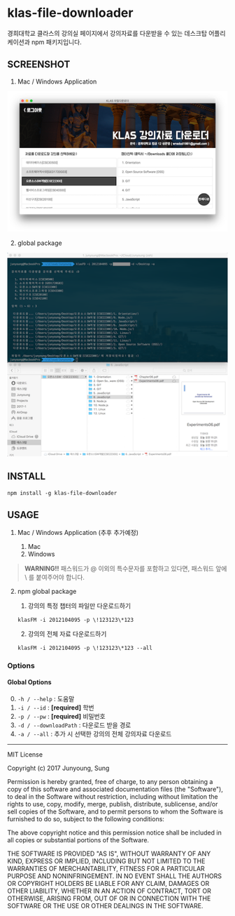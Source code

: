 # klas-file-downloader

경희대학교 클라스의 강의실 페이지에서 강의자료를 다운받을 수 있는 데스크탑 어플리케이션과 npm 패키지입니다.

## SCREENSHOT


1. Mac / Windows Application

![screenshot_2](screenshot_2.png)

2. global package

![screenshot_1](screenshot_1.png)

## INSTALL

```
npm install -g klas-file-downloader 
```

## USAGE


1. Mac / Windows Application (추후 추가예정)

    1. Mac 
    2. Windows
    
> **WARNING!!** 패스워드가 @ 이외의 특수문자를 포함하고 있다면, 패스워드 앞에  \ 를 붙여주어야 합니다.
2. npm global package

    1. 강의의 특정 챕터의 파일만 다운로드하기
    ```
    klasFM -i 2012104095 -p \!123123\*123
    ```
    2. 강의의 전체 자료 다운로드하기
    ```
    klasFM -i 2012104095 -p \!123123\*123 --all
    ```

### Options
#### Global Options
0. `-h / --help` : 도움말
1. `-i / --id` : **[required]** 학번
2. `-p / --pw` : **[required]** 비밀번호
3. `-d / --downloadPath` : 다운로드 받을 경로
4. `-a / --all` : 추가 시 선택한 강의의 전체 강의자료 다운로드


---
MIT License

Copyright (c) 2017 Junyoung, Sung

Permission is hereby granted, free of charge, to any person obtaining a copy
of this software and associated documentation files (the "Software"), to deal
in the Software without restriction, including without limitation the rights
to use, copy, modify, merge, publish, distribute, sublicense, and/or sell
copies of the Software, and to permit persons to whom the Software is
furnished to do so, subject to the following conditions:

The above copyright notice and this permission notice shall be included in all
copies or substantial portions of the Software.

THE SOFTWARE IS PROVIDED "AS IS", WITHOUT WARRANTY OF ANY KIND, EXPRESS OR
IMPLIED, INCLUDING BUT NOT LIMITED TO THE WARRANTIES OF MERCHANTABILITY,
FITNESS FOR A PARTICULAR PURPOSE AND NONINFRINGEMENT. IN NO EVENT SHALL THE
AUTHORS OR COPYRIGHT HOLDERS BE LIABLE FOR ANY CLAIM, DAMAGES OR OTHER
LIABILITY, WHETHER IN AN ACTION OF CONTRACT, TORT OR OTHERWISE, ARISING FROM,
OUT OF OR IN CONNECTION WITH THE SOFTWARE OR THE USE OR OTHER DEALINGS IN THE
SOFTWARE.
